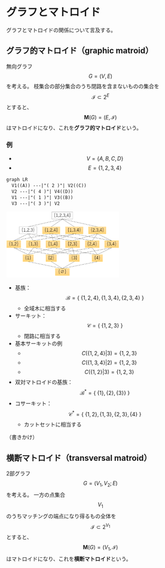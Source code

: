 # グラフとマトロイド

グラフとマトロイドの関係について言及する。

## グラフ的マトロイド（graphic matroid）

無向グラフ $$G = (V,E)$$ を考える。
枝集合の部分集合のうち閉路を含まないものの集合を $$\mathcal{I} \subset 2^E$$ とすると、$$\mathbf{M}(G) = (E,\mathcal{I})$$ はマトロイドになり、これを**グラフ的マトロイド**という。

### 例

* $$V = \{A,B,C,D\}$$
* $$E = \{1,2,3,4\}$$

```mermaid
graph LR
  V1((A)) ---|"( 2 )"| V2((C))
  V2 ---|"( 4 )"| V4((D))
  V1 ---|"( 1 )"| V3((B))
  V3 ---|"( 3 )"| V2
```

<img src="fig3.png" width=60%>

* 基族：$$\mathcal{B} = \{\ \{1,2,4\},\{1,3,4\},\{2,3,4\}\ \}$$
  * 全域木に相当する
* サーキット：$$\mathcal{C} = \{\ \{1,2,3\}\ \}$$
  * 閉路に相当する
* 基本サーキットの例
  * $$C(\{1,2,4\}|3) = \{1,2,3\}$$
  * $$C(\{1,3,4\}|2) = \{1,2,3\}$$
  * $$C(\{1,2\}|3) = \{1,2,3\}$$
* 双対マトロイドの基族：$$\mathcal{B}^* = \{\ \{1\},\{2\},\{3\}\}\ \}$$
* コサーキット：$$\mathcal{C}^* = \{\ \{1,2\},\{1,3\},\{2,3\},\{4\}\ \}$$
  * カットセットに相当する

（書きかけ）

## 横断マトロイド（transversal matroid）

2部グラフ $$G=(V_1, V_2; E)$$ を考える。
一方の点集合 $$V_1$$ のうちマッチングの端点になり得るもの全体を $$\mathcal{I} \subset 2^{V_1}$$ とすると、$$\mathbf{M}(G) = (V_1, \mathcal{I})$$ はマトロイドになり、これを**横断マトロイド**という。
